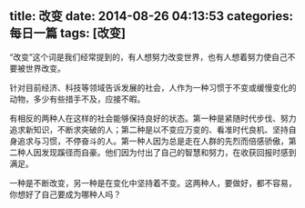 title: 改变
date: 2014-08-26 04:13:53
categories: 每日一篇
tags: [改变]
---
“改变”这个词是我们经常提到的，有人想努力改变世界，也有人想着努力使自己不要被世界改变。

针对目前经济、科技等领域告诉发展的社会，人作为一种习惯于不变或缓慢变化的动物，多少有些措手不及，应接不暇。

有相反的两种人在这样的社会能够保持良好的状态。第一种是紧随时代步伐、努力追求新知识，不断求突破的人；第二种是以不变应万变的、看准时代良机、坚持自身追求与习惯，不停奋斗的人。第一种人因为总是走在人群的先烈而倍感骄傲，第二种人因发现蹊径而自豪。他们因为付出了自己的智慧和努力，在收获回报时感到满足。

一种是不断改变，另一种是在变化中坚持着不变。这两种人，要做好，都不容易，你想好了自己要成为哪种人吗？
